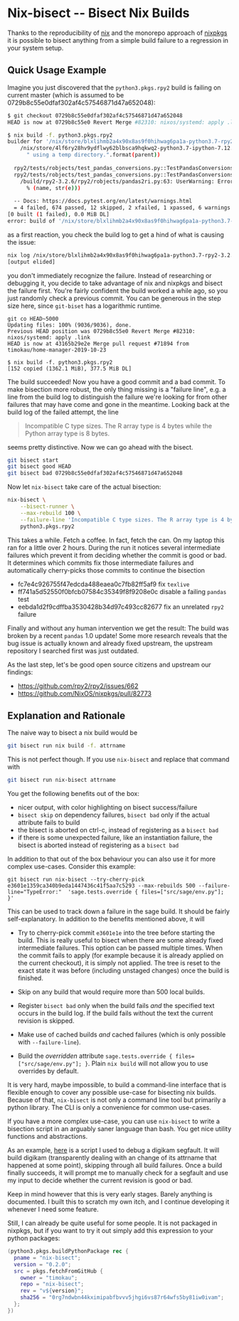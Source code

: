 # Nix-bisect -- Bisect Nix Builds

Thanks to the reproducibility of [nix](https://nixos.org/nix/) and the monorepo approach of [nixpkgs](https://github.com/NixOS/nixpkgs) it is possible to bisect anything from a simple build failure to a regression in your system setup.

## Quick Usage Example

Imagine you just discovered that the `python3.pkgs.rpy2` build is failing on current master (which is assumed to be 0729b8c55e0dfaf302af4c57546871d47a652048):

```bash
$ git checkout 0729b8c55e0dfaf302af4c57546871d47a652048
HEAD is now at 0729b8c55e0 Revert Merge #82310: nixos/systemd: apply .link

$ nix build -f. python3.pkgs.rpy2
builder for '/nix/store/blxlihmb2a4x90x8as9f0hihwag6pa1a-python3.7-rpy2-3.2.6.drv' failed with exit code 1; last 10 log lines:
    /nix/store/4lf6ry28hv9ydflwy62blbsca9hqkwq2-python3.7-ipython-7.12.0/lib/python3.7/site-packages/IPython/paths.py:67: UserWarning: IPython parent '/homeless-shelter' is not a writable location, using a temp directory.
      " using a temp directory.".format(parent))
  
  rpy2/tests/robjects/test_pandas_conversions.py::TestPandasConversions::test_dataframe_int_nan[dtype0]
  rpy2/tests/robjects/test_pandas_conversions.py::TestPandasConversions::test_dataframe_int_nan[dtype1]
    /build/rpy2-3.2.6/rpy2/robjects/pandas2ri.py:63: UserWarning: Error while trying to convert the column "z". Fall back to string conversion. The error is: int() argument must be a string, a bytes-like object or a number, not 'NAType'
      % (name, str(e)))
  
  -- Docs: https://docs.pytest.org/en/latest/warnings.html
  = 4 failed, 674 passed, 12 skipped, 2 xfailed, 1 xpassed, 6 warnings in 30.07s =
[0 built (1 failed), 0.0 MiB DL]
error: build of '/nix/store/blxlihmb2a4x90x8as9f0hihwag6pa1a-python3.7-rpy2-3.2.6.drv' failed
```

as a first reaction, you check the build log to get a hind of what is causing the issue:

```bash
nix log /nix/store/blxlihmb2a4x90x8as9f0hihwag6pa1a-python3.7-rpy2-3.2.6.drv
[output elided]
```

you don't immediately recognize the failure. Instead of researching or debugging it, you decide to take advantage of nix and nixpkgs and bisect the failure first. You're fairly confident the build worked a while ago, so you just randomly check a previous commit. You can be generous in the step size here, since `git-biset` has a logarithmic runtime.


```
git co HEAD~5000
Updating files: 100% (9036/9036), done.
Previous HEAD position was 0729b8c55e0 Revert Merge #82310: nixos/systemd: apply .link
HEAD is now at 43165b29e2e Merge pull request #71894 from timokau/home-manager-2019-10-23

$ nix build -f. python3.pkgs.rpy2
[152 copied (1362.1 MiB), 377.5 MiB DL]
```

The build succeeded! Now you have a good commit and a bad commit. To make
bisection more robust, the only thing missing is a "failure line", e.g. a line
from the build log to distinguish the failure we're looking for from other
failures that may have come and gone in the meantime. Looking back at the build
log of the failed attempt, the line

> Incompatible C type sizes. The R array type is 4 bytes while the Python array type is 8 bytes.

seems pretty distinctive. Now we can go ahead with the bisect.

```bash
git bisect start
git bisect good HEAD
git bisect bad 0729b8c55e0dfaf302af4c57546871d47a652048
```

Now let `nix-bisect` take care of the actual bisection:

```bash
nix-bisect \
	--bisect-runner \
	--max-rebuild 100 \
	--failure-line 'Incompatible C type sizes. The R array type is 4 bytes while the Python array type is 8 bytes.' \
	python3.pkgs.rpy2
```

This takes a while. Fetch a coffee. In fact, fetch the can. On my laptop this
ran for a little over 2 hours. During the run it notices several intermediate
failures which prevent it from deciding whether the commit is good or bad. It
determines which commits fix those intermediate failures and automatically
cherry-picks those commits to continue the bisection

- fc7e4c926755f47edcda488eaea0c7fb82ff5af9 fix `texlive`
- ff741a5d52550f0bfcb07584c35349f8f9208e0c disable a failing `pandas` test
- eebda1d2f9cdffba3530428b34d97c493cc82677 fix an unrelated `rpy2` failure

Finally and without any human intervention we get the result: The build was
broken by a recent `pandas` 1.0 update! Some more research reveals that the bug
issue is actually known and already fixed upstream, the upstream repository I
searched first was just outdated.

As the last step, let's be good open source citizens and upstream our findings:

- https://github.com/rpy2/rpy2/issues/662
- https://github.com/NixOS/nixpkgs/pull/82773

## Explanation and Rationale

The naive way to bisect a nix build would be

```bash
git bisect run nix build -f. attrname
```

This is not perfect though. If you use `nix-bisect` and replace that command with

```bash
git bisect run nix-bisect attrname
```

You get the following benefits out of the box:

- nicer output, with color highlighting on bisect success/failure
- `bisect skip` on dependency failures, `bisect bad` only if the actual attribute fails to build
- the bisect is aborted on ctrl-c, instead of registering as a `bisect bad`
- if there is some unexpected failure, like an instantiation failure, the bisect is aborted instead of registering as a `bisect bad`

In addition to that out of the box behaviour you can also use it for more
complex use-cases. Consider this example:


```
git bisect run nix-bisect --try-cherry-pick e3601e1359ca340b9eda1447436c41f5aa7c5293 --max-rebuilds 500 --failure-line="TypeError:"  'sage.tests.override { files=["src/sage/env.py"]; }'
```

This can be used to track down a failure in the sage build. It should be fairly
self-explanatory. In addition to the benefits mentioned above, it will

- Try to cherry-pick commit `e3601e1e` into the tree before starting the build.
  This is really useful to bisect when there are some already fixed
  intermediate failures. This option can be passed multiple times. When the
  commit fails to apply (for example because it is already applied on the
  current checkout), it is simply not applied. The tree is reset to the exact
  state it was before (including unstaged changes) once the build is finished.
  
- Skip on any build that would require more than 500 local builds.

- Register `bisect bad` only when the build fails *and* the specified text
  occurs in the build log. If the build fails without the text the current
  revision is skipped.

- Make use of cached builds *and* cached failures (which is only possible with `--failure-line`).

- Build the *overridden* attribute `sage.tests.override { files=["src/sage/env.py"]; }`.
  Plain `nix build` will not allow you to use overrides by default.

It is very hard, maybe impossible, to build a command-line interface that is
flexible enough to cover any possible use-case for bisecting nix builds.
Because of that, `nix-bisect` is not only a command line tool but primarily a
python library. The CLI is only a convenience for common use-cases.

If you have a more complex use-case, you can use `nix-bisect` to write a
bisection script in an arguably saner language than bash. You get nice utility
functions and abstractions.

As an example,
[here](https://github.com/timokau/nix-bisect/blob/712adc0cd3c34bd45c22c03c06d58e83d58da1c3/doc/examples/digikam.py)
is a script I used to debug a digikam segfault. It will build digikam
(transparently dealing with an change of its attrname that happened at some
point), skipping through all build failures. Once a build finally succeeds, it
will prompt me to manually check for a segfault and use my input to decide
whether the current revision is good or bad.

Keep in mind however that this is very early stages. Barely anything is
documented. I built this to scratch my own itch, and I continue developing it
whenever I need some feature.

Still, I can already be quite useful for some people. It is not packaged in
nixpkgs, but if you want to try it out simply add this expression to your
python packages:

```nix
(python3.pkgs.buildPythonPackage rec {
  pname = "nix-bisect";
  version = "0.2.0";
  src = pkgs.fetchFromGitHub {
    owner = "timokau";
    repo = "nix-bisect";
    rev = "v${version}";
    sha256 = "0rg7ndwbn44kximipabfbvvv5jhgi6vs87r64wfs5by81iw0ivam";
  };
})
```
